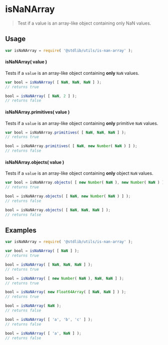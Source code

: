 # isNaNArray

> Test if a value is an array-like object containing only NaN values.


<section class="usage">

## Usage

``` javascript
var isNaNArray = require( '@stdlib/utils/is-nan-array' );
```

#### isNaNArray( value )

Tests if a `value` is an array-like object containing __only__ `NaN` values.

``` javascript
var bool = isNaNArray( [ NaN, NaN, NaN ] );
// returns true

bool = isNaNArray( [ NaN, 2 ] );
// returns false
```


#### isNaNArray.primitives( value )

Tests if a `value` is an array-like object containing __only__ primitive `NaN` values.

``` javascript
var bool = isNaNArray.primitives( [ NaN, NaN, NaN ] );
// returns true

bool = isNaNArray.primitives( [ NaN, new Number( NaN ) ] );
// returns false
```

#### isNaNArray.objects( value )

Tests if a `value` is an array-like object containing __only__ object `NaN` values.

``` javascript
var bool = isNaNArray.objects( [ new Number( NaN ), new Number( NaN ) ] );
// returns true

bool = isNaNArray.objects( [ NaN, new Number( NaN ) ] );
// returns false

bool = isNaNArray.objects( [ NaN, NaN, NaN ] );
// returns false
```


</section>

<!-- /.usage -->


<section class="examples">

## Examples

``` javascript
var isNaNArray = require( '@stdlib/utils/is-nan-array' );

var bool = isNaNArray( [ NaN ] );
// returns true

bool = isNaNArray( [ NaN, NaN, NaN ] );
// returns true

bool = isNaNArray( [ new Number( NaN ), NaN, NaN ] );
// returns true

bool = isNaNArray( new Float64Array( [ NaN, NaN ] ) );
// returns true

bool = isNaNArray( NaN );
// returns false

bool = isNaNArray( [ 'a', 'b', 'c' ] );
// returns false

bool = isNaNArray( [ 'a', NaN ] );
// returns false
```

</section>

<!-- /.examples -->


<section class="links">

</section>

<!-- /.links -->
